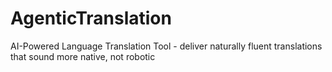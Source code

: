 # AgenticTranslation
AI-Powered Language Translation Tool - deliver naturally fluent translations that sound more native, not robotic
